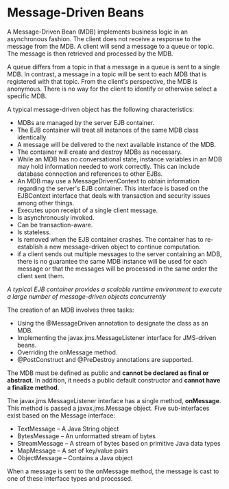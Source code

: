 # Message-Driven Beans

  A Message-Driven Bean (MDB) implements business logic in an asynchronous fashion. The client does not receive a response to the message from the MDB. A client will send a message to a queue or topic.  The message is then retrieved and processed by the MDB.

  A queue differs from a topic in that a message in a queue is sent to a single MDB. In contrast, a message in a topic will be sent to each MDB that is registered with that topic. From the client's perspective, the MDB is anonymous. There is no way for the client to identify or otherwise select a specific MDB.


A typical message-driven object has the following characteristics:
  
  * MDBs are managed by the server EJB container. 
  * The EJB container will treat all instances of the same MDB class identically
  * A message will be delivered to the next available instance of the MDB.
  * The container will create and destroy MDBs as necessary. 
  *  While an MDB has no conversational state, instance variables in an MDB may hold information needed to work correctly. This can include database connection and references to other EJBs.
  * An MDB may use a MessageDrivenContext to obtain information regarding the server's EJB container. This interface is based on the EJBContext interface that deals with transaction and security issues among other things.
  * Executes upon receipt of a single client message.
  * Is asynchronously invoked.
  * Can be transaction-aware.
  * Is stateless.
  * Is removed when the EJB container crashes. The container has to re-establish a new message-driven object to continue computation.
  * if a client sends out multiple messages to the server containing an MDB, there is no guarantee the same MDB instance will be used for each message or that the messages will be processed in the same order the client sent them. 


*A typical EJB container provides a scalable runtime environment to execute a large number of message-driven
objects concurrently*

The creation of an MDB involves three tasks:

* Using the @MessageDriven annotation to designate the class as an MDB.
* Implementing the javax.jms.MessageListener interface for JMS-driven beans.
* Overriding the onMessage method.
* @PostConstruct and @PreDestroy annotations are supported.

The MDB must be defined as public and **cannot be declared as final or abstract**. In addition, it needs a public default constructor and **cannot have a finalize method**.

The javax.jms.MessageListener interface has a single method, **onMessage**. This method is passed a javax.jms.Message object. Five sub-interfaces exist based on the Message interface:

* TextMessage – A Java String object
* BytesMessage – An unformatted stream of bytes
* StreamMessage – A stream of bytes based on primitive Java data types
* MapMessage – A set of key/value pairs
* ObjectMessage – Contains a Java object

When a message is sent to the onMessage method, the message is cast to one of these interface types and processed.
